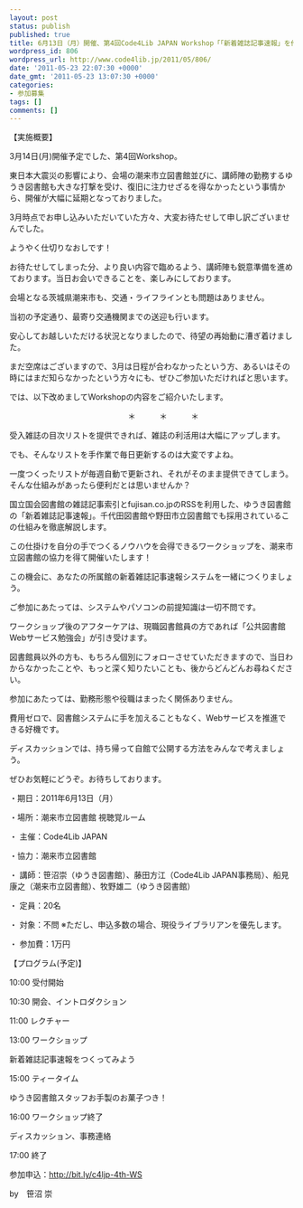 ```yaml
---
layout: post
status: publish
published: true
title: 6月13日（月）開催、第4回Code4Lib JAPAN Workshop「「新着雑誌記事速報」を作ってみよう！－RSSを活用した図書館サービス作成コース－」、参加申込を開始
wordpress_id: 806
wordpress_url: http://www.code4lib.jp/2011/05/806/
date: '2011-05-23 22:07:30 +0000'
date_gmt: '2011-05-23 13:07:30 +0000'
categories:
- 参加募集
tags: []
comments: []
---
```

<div class="section">
<p>【実施概要】</p>
<p>3月14日(月)開催予定でした、第4回Workshop。</p>
<p>東日本大震災の影響により、会場の潮来市立図書館並びに、講師陣の勤務するゆうき図書館も大きな打撃を受け、復旧に注力せざるを得なかったという事情から、開催が大幅に延期となっておりました。</p>
<p>3月時点でお申し込みいただいていた方々、大変お待たせして申し訳ございませんでした。</p>
<p>ようやく仕切りなおしです！</p>
<p>お待たせしてしまった分、より良い内容で臨めるよう、講師陣も鋭意準備を進めております。当日お会いできることを、楽しみにしております。</p>
<p>会場となる茨城県潮来市も、交通・ライフラインとも問題はありません。</p>
<p>当初の予定通り、最寄り交通機関までの送迎も行います。</p>
<p>安心してお越しいただける状況となりましたので、待望の再始動に漕ぎ着けました。</p>
<p>まだ空席はございますので、3月は日程が合わなかったという方、あるいはその時にはまだ知らなかったという方々にも、ぜひご参加いただければと思います。</p>
<p>では、以下改めましてWorkshopの内容をご紹介いたします。</p>
<p>　　　　　　　　　　　　　　　＊　　　＊　　　＊</p>
<p>受入雑誌の目次リストを提供できれば、雑誌の利活用は大幅にアップします。</p>
<p>でも、そんなリストを手作業で毎日更新するのは大変ですよね。</p>
<p>一度つくったリストが毎週自動で更新され、それがそのまま提供できてしまう。そんな仕組みがあったら便利だとは思いませんか？</p>
<p>国立国会図書館の雑誌記事索引とfujisan.co.jpのRSSを利用した、ゆうき図書館の「新着雑誌記事速報」。千代田図書館や野田市立図書館でも採用されているこの仕組みを徹底解説します。</p>
<p>この仕掛けを自分の手でつくるノウハウを会得できるワークショップを、潮来市立図書館の協力を得て開催いたします！</p>
<p>この機会に、あなたの所属館の新着雑誌記事速報システムを一緒につくりましょう。</p>
<p>ご参加にあたっては、システムやパソコンの前提知識は一切不問です。</p>
<p>ワークショップ後のアフターケアは、現職図書館員の方であれば「公共図書館Webサービス勉強会」が引き受けます。</p>
<p>図書館員以外の方も、もちろん個別にフォローさせていただきますので、当日わからなかったことや、もっと深く知りたいことも、後からどんどんお尋ねください。</p>
<p>参加にあたっては、勤務形態や役職はまったく関係ありません。</p>
<p>費用ゼロで、図書館システムに手を加えることもなく、Webサービスを推進できる好機です。</p>
<p>ディスカッションでは、持ち帰って自館で公開する方法をみんなで考えましょう。</p>
<p>ぜひお気軽にどうぞ。お待ちしております。</p>
<p>・期日：2011年6月13日（月）</p>
<p>・場所：潮来市立図書館 視聴覚ルーム</p>
<p>・ 主催：Code4Lib JAPAN</p>
<p>・協力：潮来市立図書館</p>
<p>・ 講師：笹沼崇（ゆうき図書館）、藤田方江（Code4Lib JAPAN事務局）、船見康之（潮来市立図書館）、牧野雄二（ゆうき図書館）</p>
<p>・ 定員：20名</p>
<p>・ 対象：不問 ※ただし、申込多数の場合、現役ライブラリアンを優先します。</p>
<p>・ 参加費：1万円</p>
<p>【プログラム(予定)】</p>
<p>10:00 受付開始</p>
<p>10:30 開会、イントロダクション</p>
<p>11:00 レクチャー</p>
<p>13:00 ワークショップ</p>
<p>      新着雑誌記事速報をつくってみよう</p>
<p>15:00 ティータイム</p>
<p>      ゆうき図書館スタッフお手製のお菓子つき！</p>
<p>16:00 ワークショップ終了</p>
<p>      ディスカッション、事務連絡</p>
<p>17:00 終了</p>
<p>参加申込：<a href="http://bit.ly/c4ljp-4th-WS" target="_blank">http://bit.ly/c4ljp-4th-WS</a></p>
<p>by　笹沼 崇</p>
</div>

